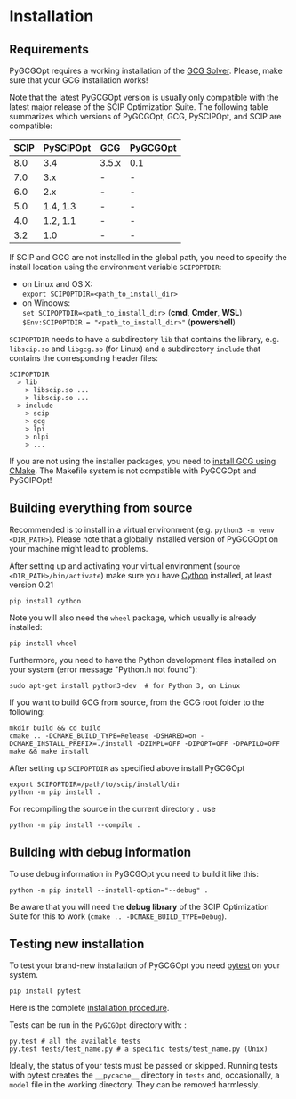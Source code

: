 Installation
============

Requirements
------------

PyGCGOpt requires a working installation of the [GCG Solver](https://gcg.or.rwth-aachen.de/). Please, make sure that your GCG installation works!

Note that the latest PyGCGOpt version is usually only compatible with the latest major release of the SCIP Optimization Suite.
The following table summarizes which versions of PyGCGOpt, GCG, PySCIPOpt, and SCIP are compatible:

|SCIP| PySCIPOpt | GCG | PyGCGOpt
|----|----|----|----|
8.0 | 3.4 | 3.5.x | 0.1 |
7.0 | 3.x | - | - |
6.0 | 2.x | - | - |
5.0 | 1.4, 1.3 | - | - |
4.0 | 1.2, 1.1 | - | - |
3.2 | 1.0 | - | - |

If SCIP and GCG are not installed in the global path,
you need to specify the install location using the environment variable
`SCIPOPTDIR`:

-   on Linux and OS X:\
    `export SCIPOPTDIR=<path_to_install_dir>`
-   on Windows:\
    `set SCIPOPTDIR=<path_to_install_dir>` (**cmd**, **Cmder**, **WSL**)\
    `$Env:SCIPOPTDIR = "<path_to_install_dir>"` (**powershell**)

`SCIPOPTDIR` needs to have a subdirectory `lib` that contains the
library, e.g. `libscip.so` and `libgcg.so` (for Linux) and a subdirectory `include` that
contains the corresponding header files:

    SCIPOPTDIR
      > lib
        > libscip.so ...
        > libscip.so ...
      > include
        > scip
        > gcg
        > lpi
        > nlpi
        > ...

If you are not using the installer packages, you need to [install GCG using CMake](https://gcg.or.rwth-aachen.de/dev/doc-3.1.0/install-manually.html).
The Makefile system is not compatible with PyGCGOpt and PySCIPOpt!


Building everything from source
-------------------------------

Recommended is to install in a virtual environment (e.g. `python3 -m venv <DIR_PATH>`).
Please note that a globally installed version of PyGCGOpt on your machine might lead to problems.

After setting up and activating your virtual environment (`source <DIR_PATH>/bin/activate`) make sure you have [Cython](http://cython.org/) installed, at least version 0.21

    pip install cython

Note you will also need the `wheel` package, which usually is already installed:

    pip install wheel

Furthermore, you need to have the Python
development files installed on your system (error message "Python.h not
found"):

    sudo apt-get install python3-dev  # for Python 3, on Linux

If you want to build GCG from source, from the GCG root folder to the following:

    mkdir build && cd build
    cmake .. -DCMAKE_BUILD_TYPE=Release -DSHARED=on -DCMAKE_INSTALL_PREFIX=./install -DZIMPL=OFF -DIPOPT=OFF -DPAPILO=OFF
    make && make install

After setting up `SCIPOPTDIR` as specified above install PyGCGOpt

    export SCIPOPTDIR=/path/to/scip/install/dir
    python -m pip install .

For recompiling the source in the current directory `.` use

    python -m pip install --compile .

Building with debug information
-------------------------------

To use debug information in PyGCGOpt you need to build it like this:

    python -m pip install --install-option="--debug" .

Be aware that you will need the **debug library** of the SCIP
Optimization Suite for this to work
(`cmake .. -DCMAKE_BUILD_TYPE=Debug`).

Testing new installation
------------------------

To test your brand-new installation of PyGCGOpt you need
[pytest](https://pytest.org/) on your system.

    pip install pytest

Here is the complete [installation
procedure](https://docs.pytest.org/en/latest/getting-started.html).

Tests can be run in the `PyGCGOpt` directory with: :

    py.test # all the available tests
    py.test tests/test_name.py # a specific tests/test_name.py (Unix)

Ideally, the status of your tests must be passed or skipped. Running
tests with pytest creates the `__pycache__` directory in `tests` and,
occasionally, a `model` file in the working directory. They can be
removed harmlessly.
